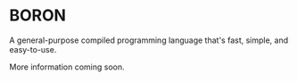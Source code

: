 BORON
=====

A general-purpose compiled programming language that's fast, simple, and easy-to-use.

More information coming soon.